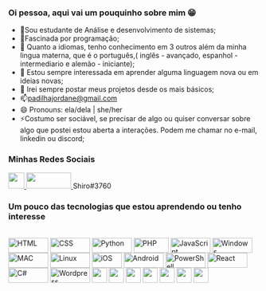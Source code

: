 ### Oi pessoa, aqui vai um pouquinho sobre mim 😁
- 🌱Sou estudante de Análise e desenvolvimento de sistemas;
- 🔭Fascinada por programação;
- 👯 Quanto a idiomas, tenho conhecimento em 3 outros além da minha lingua materna, que é o português,( inglês - avançado, espanhol - intermediario e alemão - iniciante);
- 🤔 Estou sempre interessada em aprender alguma linguagem nova ou em ideias novas;
- 💬 Irei sempre postar meus projetos desde os mais básicos;
- 📫padilhajordane@gmail.com
- 😄 Pronouns: ela/dela | she/her
- ⚡Costumo ser sociável, se precisar de algo ou quiser conversar sobre algo que postei estou aberta a interações. Podem me chamar no e-mail, linkedin ou discord;
### Minhas Redes Sociais
<p align="left">  
    <a href="https://www.linkedin.com/in/jordane-padilha-641719245/"><img src="https://cdn1.iconfinder.com/data/icons/social-media-rounded-corners/512/Rounded_Linkedin2_svg-256.png" width="32" height="32" />
    </a>
      <a href="shiro#3760"><img src="https://img.shields.io/badge/Discord-7289DA?style=for-the-badge&logo=discord&logoColor=white" width="90" height="32" />
    </a>Shiro#3760
 
    
### Um pouco das tecnologias que estou aprendendo ou tenho interesse
 
 <div style="display: inline_block"><br>
 
  <img align="center" alt="HTML" height="30" width="80" src="https://img.shields.io/badge/HTML5-E34F26?style=for-the-badge&logo=html5&logoColor=white">
  <img align="center" alt="CSS" height="30" width="80" src="https://img.shields.io/badge/CSS-239120?&style=for-the-badge&logo=css3&logoColor=white">
  <img align="center" alt="Python" height="30" width="80" src="https://img.shields.io/badge/Python-3776AB?style=for-the-badge&logo=python&logoColor=white">
  <img align="center" alt="PHP" height="30" width="70" src="https://img.shields.io/badge/PHP-777BB4?style=for-the-badge&logo=php&logoColor=white">
  <img align="center" alt="JavaScript" height="30" width="80" src="https://img.shields.io/badge/JavaScript-323330?style=for-the-   badge&logo=javascript&logoColor=F7DF1E">
  <img align="center" alt="Windows" height="30" width="80" src="https://img.shields.io/badge/Windows-0078D6?style=for-the-badge&logo=windows&logoColor=white">
  <img align="center" alt="MAC" height="30" width="80" src="https://img.shields.io/badge/mac%20os-000000?style=for-the-badge&logo=apple&logoColor=white">
  <img align="center" alt="Linux" height="30" width="80" src="https://img.shields.io/badge/Linux-FCC624?style=for-the-badge&logo=linux&logoColor=black">
  <img align="center" alt="iOS" height="30" width="60" src="https://img.shields.io/badge/iOS-000000?style=for-the-badge&logo=ios&logoColor=white">
  <img align="center" alt="Android" height="30" width="80" src="https://img.shields.io/badge/Android-3DDC84?style=for-the-badge&logo=android&logoColor=white">
  <img align="center" alt="PowerShell" height="30" width="80" src="https://img.shields.io/badge/powershell-5391FE?style=for-the-badge&logo=powershell&logoColor=white">
  <img align="center" alt="React" height="30" width="80" src="https://img.shields.io/badge/React-20232A?style=for-the-badge&logo=react&logoColor=61DAFB">
  <img align="center" alt="C#" height="30" width="80" src="https://img.shields.io/badge/C%23-239120?style=for-the-badge&logo=c-sharp&logoColor=white">
  <img align="center" alt="Wordpress" height="30" width="80" src="https://img.shields.io/badge/Wordpress-21759B?style=for-the-badge&logo=wordpress&logoColor=white">
  <img align="center" alt"Ruby" height="30' width="80" src="https://img.shields.io/badge/Ruby-CC342D?style=for-the-badge&logo=ruby&logoColor=white">
  <img align="center" alt"Node.js" height="30' width="80" src="https://img.shields.io/badge/Node.js-43853D?style=for-the-badge&logo=node.js&logoColor=white">           <img align="center" alt"Typescript" height="30' width="80" src="https://img.shields.io/badge/TypeScript-007ACC?style=for-the-badge&logo=typescript&logoColor=white">   <img align="center" alt"C++" height="30' width="80" src="https://img.shields.io/badge/C%2B%2B-00599C?style=for-the-badge&logo=c%2B%2B&logoColor=white">               <img align="center" alt"jAVA" height="30' width="80" src="https://img.shields.io/badge/Java-ED8B00?style=for-the-badge&logo=openjdk&logoColor=white">                 <img align="center" alt"MYSQL" height="30' width="80" src="https://img.shields.io/badge/MySQL-00000F?style=for-the-badge&logo=mysql&logoColor=white">                 <img align="center" alt"Angular" height="30' width="80" src="https://img.shields.io/badge/Angular-DD0031?style=for-the-badge&logo=angular&logoColor">                                                                                                                                                    
</di>
